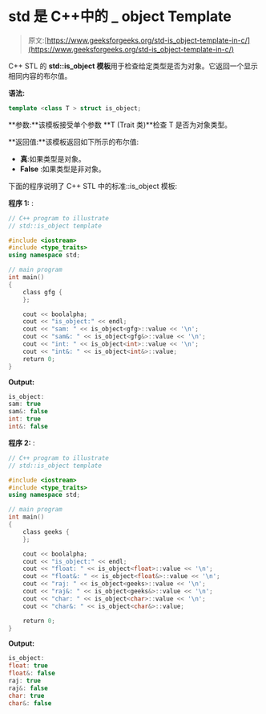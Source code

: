 # std 是 C++中的 _ object Template

> 原文:[https://www.geeksforgeeks.org/std-is_object-template-in-c/](https://www.geeksforgeeks.org/std-is_object-template-in-c/)

C++ STL 的 **std::is_object 模板**用于检查给定类型是否为对象。它返回一个显示相同内容的布尔值。

**语法:**

```cpp
template <class T > struct is_object;
```

**参数:**该模板接受单个参数 **T (Trait 类)**检查 T 是否为对象类型。

**返回值:**该模板返回如下所示的布尔值:

*   **真**:如果类型是对象。
*   **False** :如果类型是非对象。

下面的程序说明了 C++ STL 中的标准::is_object 模板:

**程序 1:** :

```cpp
// C++ program to illustrate
// std::is_object template

#include <iostream>
#include <type_traits>
using namespace std;

// main program
int main()
{
    class gfg {
    };

    cout << boolalpha;
    cout << "is_object:" << endl;
    cout << "sam: " << is_object<gfg>::value << '\n';
    cout << "sam&: " << is_object<gfg&>::value << '\n';
    cout << "int: " << is_object<int>::value << '\n';
    cout << "int&: " << is_object<int&>::value;
    return 0;
}
```

**Output:**

```cpp
is_object:
sam: true
sam&: false
int: true
int&: false

```

**程序 2:** :

```cpp
// C++ program to illustrate
// std::is_object template

#include <iostream>
#include <type_traits>
using namespace std;

// main program
int main()
{
    class geeks {
    };

    cout << boolalpha;
    cout << "is_object:" << endl;
    cout << "float: " << is_object<float>::value << '\n';
    cout << "float&: " << is_object<float&>::value << '\n';
    cout << "raj: " << is_object<geeks>::value << '\n';
    cout << "raj&: " << is_object<geeks&>::value << '\n';
    cout << "char: " << is_object<char>::value << '\n';
    cout << "char&: " << is_object<char&>::value;

    return 0;
}
```

**Output:**

```cpp
is_object:
float: true
float&: false
raj: true
raj&: false
char: true
char&: false

```